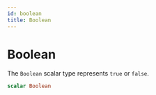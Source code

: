 ```yaml
---
id: boolean
title: Boolean
---
```


 # Boolean


The `Boolean` scalar type represents `true` or `false`.


```graphql
scalar Boolean
```




